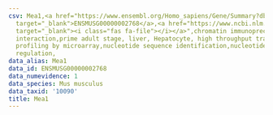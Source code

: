 ```yaml
---
csv: Mea1,<a href="https://www.ensembl.org/Homo_sapiens/Gene/Summary?db=core;g=ENSMUSG00000002768"
  target="_blank">ENSMUSG00000002768</a>,<a href="https://www.ncbi.nlm.nih.gov/pubmed/23834426"
  target="_blank"><i class="fas fa-file"></i></a>",chromatin immunoprecipitation assay,direct
  interaction,prime adult stage, liver, Hepatocyte, high throughput transcription
  profiling by microarray,nucleotide sequence identification,nucleotide sequence identification,transcriptional
  regulation,
data_alias: Mea1
data_id: ENSMUSG00000002768
data_numevidence: 1
data_species: Mus musculus
data_taxid: '10090'
title: Mea1
---
```

